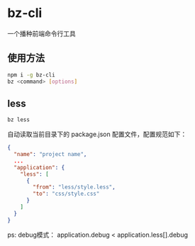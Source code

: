 # bz-cli

一个播种前端命令行工具

## 使用方法

```bash
npm i -g bz-cli
bz <command> [options]
```

## less

```bash
bz less
```

自动读取当前目录下的 package.json 配置文件，配置规范如下：
```json
{
  "name": "project name",
  ...
  "application": {
    "less": [
      {
        "from": "less/style.less",
        "to": "css/style.css"
      }
    ]
  }
}
```

ps: debug模式： application.debug < application.less[].debug

